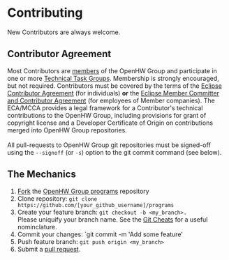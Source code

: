 <!--- SPDX-License-Identifier: Apache-2.0 WITH SHL-2.0 --->
# Contributing
New Contributors are always welcome.

## Contributor Agreement
Most Contributors are [members](https://www.openhwgroup.org/membership/) of the
OpenHW Group and participate in one or more [Technical Task Groups](https://www.openhwgroup.org/working-groups/).
Membership is strongly encouraged, but not required.  Contributors must be
covered by the terms of the [Eclipse Contributor Agreement](https://www.eclipse.org/legal/ECA.php)
(for individuals) **or** the [Eclipse Member Committer and Contributor Agreement](https://www.eclipse.org/legal/committer_process/EclipseMemberCommitterAgreement.pdf)
(for employees of Member companies). The ECA/MCCA provides a legal
framework for a Contributor's technical contributions to the OpenHW Group,
including provisions for grant of copyright license and a Developer
Certificate of Origin on contributions merged into OpenHW Group repositories.
<br><br>
All pull-requests to OpenHW Group git repositories must be signed-off using the
`--signoff` (or `-s`) option to the git commit command (see below).

## The Mechanics
1. [Fork](https://help.github.com/articles/fork-a-repo/) the [OpenHW Group programs](https://github.com/openhwgroup/programs) repository
2. Clone repository: `git clone https://github.com/[your_github_username]/programs`
3. Create your feature branch: `git checkout -b <my_branch>.`<br> Please uniquify your branch name.  See the [Git Cheats](https://github.com/openhwgroup/core-v-verif/blob/master/GitCheats.md) for a useful nominclature.
4. Commit your changes: `git commit -m 'Add some feature'
5. Push feature branch: `git push origin <my_branch>`
6. Submit a [pull request](https://help.github.com/en/github/collaborating-with-issues-and-pull-requests/creating-a-pull-request-from-a-fork).
